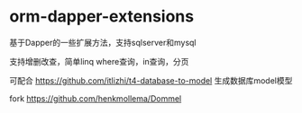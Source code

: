 # orm-dapper-extensions
基于Dapper的一些扩展方法，支持sqlserver和mysql

支持增删改查，简单linq where查询，in查询，分页

可配合 https://github.com/itlizhi/t4-database-to-model  生成数据库model模型

fork https://github.com/henkmollema/Dommel